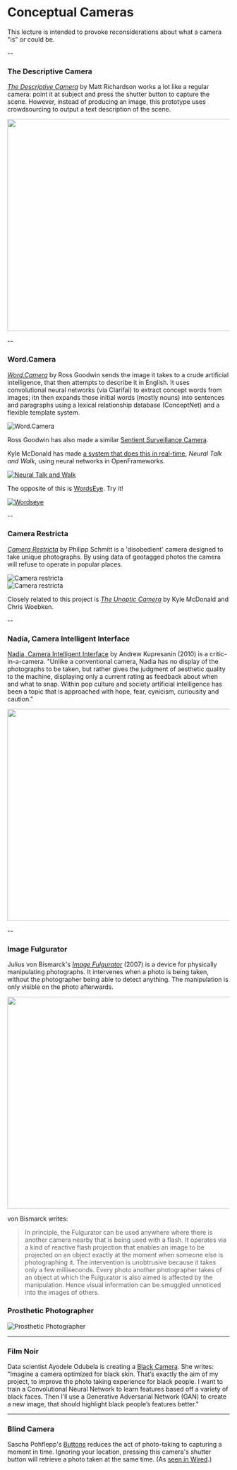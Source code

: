 # Conceptual Cameras

This lecture is intended to provoke reconsiderations about what a camera "is" or could be. 

-- 

### The Descriptive Camera

*[The Descriptive Camera](http://mattrichardson.com/Descriptive-Camera/)* by Matt Richardson works a lot like a regular camera: point it at subject and press the shutter button to capture the scene. However, instead of producing an image, this prototype uses crowdsourcing to output a text description of the scene. 

<a href="http://www.youtube.com/watch?feature=player_embedded&v=8vkWb15Uudg" target="_blank"><img src="http://img.youtube.com/vi/8vkWb15Uudg/0.jpg" width="640" height="480" border="0" /></a><br />

--

### Word.Camera

*[Word.Camera](https://word.camera/about)* by Ross Goodwin  sends the image it takes to a crude artificial intelligence, that then attempts to describe it in English. It uses convolutional neural networks (via Clarifai) to extract concept words from images; itn then expands those initial words (mostly nouns) into sentences and paragraphs using a lexical relationship database (ConceptNet) and a flexible template system.

![Word.Camera](images/word-camera.jpg)<br />

Ross Goodwin has also made a similar [Sentient Surveillance Camera](http://motherboard.vice.com/read/sentient-surveillance-camera).

Kyle McDonald has made [a system that does this in real-time](https://vimeo.com/146492001), *Neural Talk and Walk*, using neural networks in OpenFrameworks.

[![Neural Talk and Walk](images/neural-talk.png)](https://vimeo.com/146492001)<br />

The opposite of this is [WordsEye](http://www.wordseye.com/). Try it!

[![Wordseye](images/wordseye.png)](http://www.wordseye.com/)<br />

-- 

### Camera Restricta

*[Camera Restricta](http://philippschmitt.com/projects/camera-restricta)* by Philipp Schmitt is a 'disobedient' camera designed to take unique photographs. By using data of geotagged photos the camera will refuse to operate in popular places.

![Camera restricta](images/camera-restricta.jpg)<br />
![Camera restricta](images/restricta-viewfinder.jpg)<br />

Closely related to this project is *[The Unoptic Camera](http://cl.ly/1h2Q0q0h1J32)* by Kyle McDonald and Chris Woebken.

-- 

### Nadia, Camera Intelligent Interface

[Nadia, Camera Intelligent Interface](https://www.youtube.com/watch?v=ColrQao4Hlg) by Andrew Kupresanin (2010) is a critic-in-a-camera. "Unlike a conventional camera, Nadia has no display of the photographs to be taken, but rather gives the judgment of aesthetic quality to the machine, displaying only a current rating as feedback about when and what to snap. Within pop culture and society artificial intelligence has been a topic that is approached with hope, fear, cynicism, curiousity and caution."

<a href="http://www.youtube.com/watch?feature=player_embedded&v=ColrQao4Hlg" target="_blank"><img src="http://img.youtube.com/vi/ColrQao4Hlg/0.jpg" width="640" height="480" border="0" /></a><br />

--

### Image Fulgurator

Julius von Bismarck's *[Image Fulgurator](http://juliusvonbismarck.com/fulgurator/)* (2007) is a device for physically manipulating photographs. It intervenes when a photo is being taken, without the photographer being able to detect anything. The manipulation is only visible on the photo afterwards.

<a href="http://www.youtube.com/watch?feature=player_embedded&v=c6RC6pSHijY" target="_blank"><img src="http://img.youtube.com/vi/c6RC6pSHijY/0.jpg" width="640" height="480" border="0" /></a><br />

von Bismarck writes: 

> In principle, the Fulgurator can be used anywhere where there is another camera nearby that is being used with a flash. It operates via a kind of reactive flash projection that enables an image to be projected on an object exactly at the moment when someone else is photographing it. The intervention is unobtrusive because it takes only a few milliseconds. Every photo another photographer takes of an object at which the Fulgurator is also aimed is affected by the manipulation. Hence visual information can be smuggled unnoticed into the images of others.


### Prosthetic Photographer

![Prosthetic Photographer](images/prosthetic-photographer.png)

---

### Film Noir

Data scientist Ayodele Odubela is creating a [Black Camera](https://www.dazzlingdata.science/film-noir/). She writes: 
"Imagine a camera optimized for black skin.
That’s exactly the aim of my project, to improve the photo taking experience for black people. I want to train a Convolutional Neural Network to learn features based off a variety of black faces. Then I’ll use a Generative Adversarial Network (GAN) to create a new image, that should highlight black people’s features better."

---

### Blind Camera

Sascha Pohflepp's [Buttons](http://pohflepp.net/Work/Buttons) reduces the act of photo-taking to capturing a moment in time. Ignoring your location, pressing this camera's shutter button will retrieve a photo taken at the same time. (As [seen in Wired](https://www.wired.com/2010/03/blind-camera-takes-photos-from-other-side-of-the-world/).)


